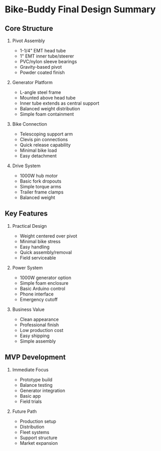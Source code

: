 # Bike-Buddy Final Design Summary

## Core Structure
1. Pivot Assembly
   - 1-1/4" EMT head tube
   - 1" EMT inner tube/steerer
   - PVC/nylon sleeve bearings
   - Gravity-based pivot
   - Powder coated finish

2. Generator Platform
   - L-angle steel frame
   - Mounted above head tube
   - Inner tube extends as central support
   - Balanced weight distribution
   - Simple foam containment

3. Bike Connection
   - Telescoping support arm
   - Clevis pin connections
   - Quick release capability
   - Minimal bike load
   - Easy detachment

4. Drive System
   - 1000W hub motor
   - Basic fork dropouts
   - Simple torque arms
   - Trailer frame clamps
   - Balanced weight

## Key Features
1. Practical Design
   - Weight centered over pivot
   - Minimal bike stress
   - Easy handling
   - Quick assembly/removal
   - Field serviceable

2. Power System
   - 1000W generator option
   - Simple foam enclosure
   - Basic Arduino control
   - Phone interface
   - Emergency cutoff

3. Business Value
   - Clean appearance
   - Professional finish
   - Low production cost
   - Easy shipping
   - Simple assembly

## MVP Development
1. Immediate Focus
   - Prototype build
   - Balance testing
   - Generator integration
   - Basic app
   - Field trials

2. Future Path
   - Production setup
   - Distribution
   - Fleet systems
   - Support structure
   - Market expansion